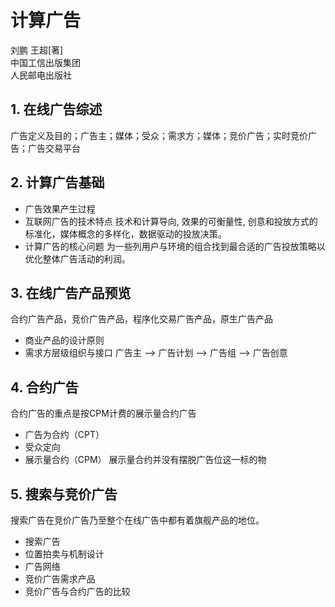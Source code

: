 # 计算广告
刘鹏 王超[著]  
中国工信出版集团  
人民邮电出版社 

## 1. 在线广告综述
广告定义及目的；广告主；媒体；受众；需求方；媒体；竞价广告；实时竞价广告；广告交易平台

## 2. 计算广告基础
* 广告效果产生过程 
* 互联网广告的技术特点 
技术和计算导向, 效果的可衡量性, 创意和投放方式的标准化，媒体概念的多样化，数据驱动的投放决策。
* 计算广告的核心问题
为一些列用户与环境的组合找到最合适的广告投放策略以优化整体广告活动的利润。

## 3. 在线广告产品预览
合约广告产品，竞价广告产品，程序化交易广告产品，原生广告产品
* 商业产品的设计原则
* 需求方层级组织与接口 
广告主 --> 广告计划 --> 广告组 --> 广告创意 

## 4. 合约广告
合约广告的重点是按CPM计费的展示量合约广告
* 广告为合约（CPT）
* 受众定向
* 展示量合约（CPM）
展示量合约并没有摆脱广告位这一标的物

## 5. 搜索与竞价广告 
搜索广告在竞价广告乃至整个在线广告中都有着旗舰产品的地位。 
* 搜索广告
* 位置拍卖与机制设计 
* 广告网络 
* 竞价广告需求产品 
* 竞价广告与合约广告的比较